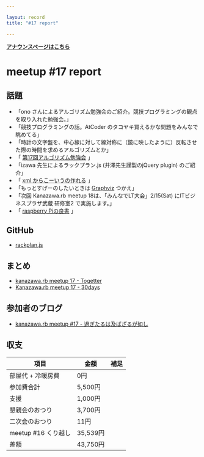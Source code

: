 ```yaml
---

layout: record
title: "#17 report"

---
```


<p> <a href="./"><strong>アナウンスページはこちら</strong></a></p>

meetup #17 report
==================

話題
----

-   「ono さんによるアルゴリズム勉強会のご紹介。競技プログラミングの観点を取り入れた勉強会。」
-   「競技プログラミングの話。AtCoder のタコヤキ買えるかな問題をみんなで眺めてる」
-   「時計の文字盤を、中心線に対して線対称に（鏡に映したように）反転させた際の時間を求めるアルゴリズムとか」
-   「 [第17回アルゴリズム勉強会](https://t.co/PcNPejKkRA) 」
-   「izawa 先生によるラックプラン.js (井澤先生謹製のjQuery plugin) のご紹介」
-   「 [xml からこーいうの作れる](http://t.co/tVihgsi8q1) 」
-   「もっとすげーのしたいときは [Graphviz](http://t.co/TBneHW5L5x) つかえ」
-   「次回 Kanazawa.rb meetup 18は、「みんなでLT大会」2/15(Sat) にITビジネスプラザ武蔵 研修室2 で実施します。」
-   「 [raspberry Piの良書](http://t.co/gxa1zg5b9C) 」

GitHub
------

-   [rackplan.js](https://github.com/izawa/rackplan.js)

まとめ
------

-   [kanazawa.rb meetup 17 - Togetter](http://togetter.com/li/618081)
-   [Kanazawa.rb meetup 17 - 30days](http://30d.jp/kzrb/7)

参加者のブログ
--------------

-   [kanazawa.rb meetup #17 - 過ぎたるは及ばざるが如し](http://cotton-desu.hatenablog.com/entry/2014/01/20/204132)

収支
----

 | 項目                   | 金額       | 補足   |
 | ---------------------- | ---------- | ------ |
 | 部屋代 + 冷暖房費      | 0円        |        |
 | 参加費合計             | 5,500円    |        |
 | 支援                   | 1,000円    |        |
 | 懇親会のおつり         | 3,700円    |        |
 | 二次会のおつり         | 11円       |        |
 | meetup #16 くり越し    | 35,539円   |        |
 | 差額                   | 43,750円   |        |


